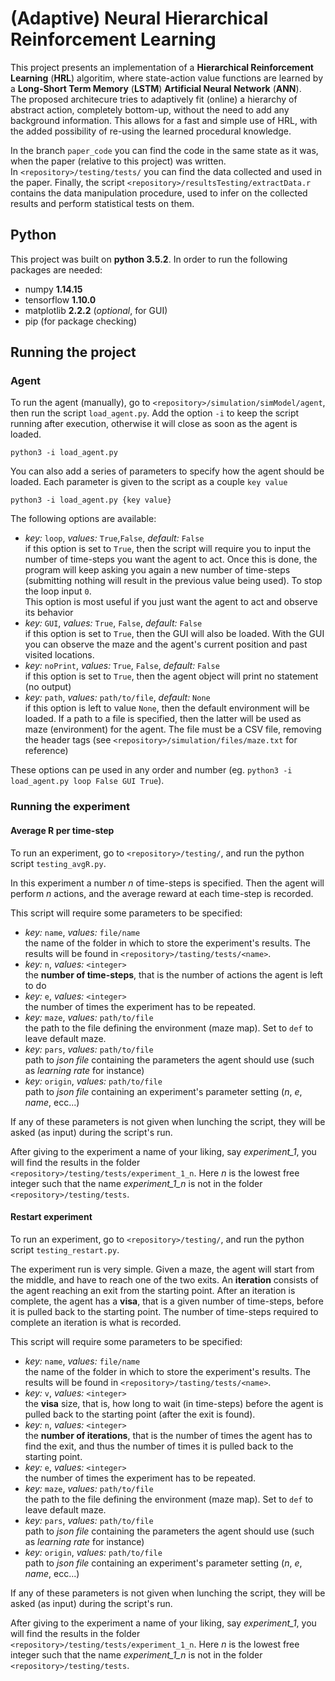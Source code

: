 # (Adaptive) Neural Hierarchical Reinforcement Learning

This project presents an implementation of a **Hierarchical Reinforcement Learning** (**HRL**) algoritim, where state-action value functions are learned by a **Long-Short Term Memory** (**LSTM**) **Artificial Neural Network** (**ANN**). <br /> The proposed architecure tries to adaptively fit (online) a hierarchy of abstract action, completely bottom-up, without the need to add any background information. This allows for a fast and simple use of HRL, with the added possibility of re-using the learned procedural knowledge.

In the branch `paper_code` you can find the code in the same state as it was, when the paper (relative to this project) was written. <br />
In `<repository>/testing/tests/` you can find the data collected and used in the paper. Finally, the script `<repository>/resultsTesting/extractData.r` contains the data manipulation procedure, used to infer on the collected results and perform statistical tests on them.

## Python

This project was built on **python 3.5.2**. In order to run the following packages are needed:

* numpy **1.14.15**
* tensorflow **1.10.0**
* matplotlib **2.2.2** (*optional*, for GUI)
* pip (for package checking)


## Running the project

### Agent

To run the agent (manually), go to `<repository>/simulation/simModel/agent`, then run the script `load_agent.py`. Add the option `-i` to keep the script running after execution, otherwise it will close as soon as the agent is loaded.

```
python3 -i load_agent.py
```

You can also add a series of parameters to specify how the agent should be loaded. Each parameter is given to the script as a couple `key value`

```
python3 -i load_agent.py {key value}
```

The following options are available:

* *key:* `loop`, *values:* `True`,`False`, *default:* `False` <br /> if this option is set to `True`, then the script will require you to input the number of time-steps you want the agent to act. Once this is done, the program will keep asking you again a new number of time-steps (submitting nothing will result in the previous value being used). To stop the loop input `0`. <br/> This option is most useful if you just want the agent to act and observe its behavior
* *key:* `GUI`, *values:* `True`, `False`, *default:* `False` <br /> if this option is set to `True`, then the GUI will also be loaded. With the GUI you can observe the maze and the agent's current position and past visited locations.
* *key:* `noPrint`, *values:* `True`, `False`, *default:* `False` <br /> if this option is set to `True`, then the agent object will print no statement (no output)
* *key:* `path`, *values:* `path/to/file`, *default:* `None` <br /> if this option is left to value `None`, then the default environment will be loaded. If a path to a file is specified, then the latter will be used as maze (environment) for the agent. The file must be a CSV file, removing the header tags (see `<repository>/simulation/files/maze.txt` for reference)

These options can pe used in any order and number (eg. `python3 -i load_agent.py loop False GUI True`).

### Running the experiment

#### Average R per time-step
To run an experiment, go to `<repository>/testing/`, and run the python script `testing_avgR.py`.

In this experiment a number *n* of time-steps is specified. Then the agent will perform *n* actions, and the average reward at each time-step is recorded.

This script will require some parameters to be specified:

* *key:* `name`, *values:* `file/name` <br />  the name of the folder in which to store the experiment's results. The results will be found in `<repository>/tasting/tests/<name>`.
* *key:* `n`, *values:* `<integer>` <br />  the **number of time-steps**, that is the number of actions the agent is left to do
* *key:* `e`, *values:* `<integer>` <br /> the number of times the experiment has to be repeated.
* *key:* `maze`, *values:* `path/to/file` <br />   the path to the file defining the environment (maze map). Set to `def` to leave default maze.
* *key:* `pars`, *values:* `path/to/file` <br />  path to *json file* containing the parameters the agent should use (such as *learning rate* for instance)
* *key:* `origin`, *values:* `path/to/file` <br /> path to *json file* containing an experiment's parameter setting (*n*, *e*, *name*, ecc...) 

If any of these parameters is not given when lunching the script, they will be asked (as input) during the script's run.

After giving to the experiment a name of your liking, say *experiment_1*, you will find the results in the folder `<repository>/testing/tests/experiment_1_n`.
Here *n* is the lowest free integer such that the name *experiment_1_n* is not in the folder `<repository>/testing/tests`.


#### Restart experiment
To run an experiment, go to `<repository>/testing/`, and run the python script `testing_restart.py`.

The experiment run is very simple. Given a maze, the agent will start from the middle, and have to reach one of the two exits.
An **iteration** consists of the agent reaching an exit from the starting point. After an iteration is complete, the agent has a **visa**, that is a given number of time-steps, before it is pulled back to the starting point.
The number of time-steps required to complete an iteration is what is recorded.

This script will require some parameters to be specified:

* *key:* `name`, *values:* `file/name` <br />  the name of the folder in which to store the experiment's results. The results will be found in `<repository>/tasting/tests/<name>`.
* *key:* `v`, *values:* `<integer>` <br />  the **visa** size, that is, how long to wait (in time-steps) before the agent is pulled back to the starting point (after the exit is found).
* *key:* `n`, *values:* `<integer>` <br />  the **number of iterations**, that is the number of times the agent has to find the exit, and thus the number of times it is pulled back to the starting point.
* *key:* `e`, *values:* `<integer>` <br /> the number of times the experiment has to be repeated.
* *key:* `maze`, *values:* `path/to/file` <br />   the path to the file defining the environment (maze map). Set to `def` to leave default maze.
* *key:* `pars`, *values:* `path/to/file` <br />  path to *json file* containing the parameters the agent should use (such as *learning rate* for instance)
* *key:* `origin`, *values:* `path/to/file` <br /> path to *json file* containing an experiment's parameter setting (*n*, *e*, *name*, ecc...) 

If any of these parameters is not given when lunching the script, they will be asked (as input) during the script's run.

After giving to the experiment a name of your liking, say *experiment_1*, you will find the results in the folder `<repository>/testing/tests/experiment_1_n`.
Here *n* is the lowest free integer such that the name *experiment_1_n* is not in the folder `<repository>/testing/tests`.
